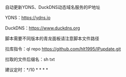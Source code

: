 自动更新YDNS、DuckDNS动态域名服务的IP地址

YDNS：https://ydns.io

DuckDNS：https://www.duckdns.org

脚本需要不同版本的青龙面板请注意脚本文件路径

拉库指令：ql repo https://github.com/hlt1995/IPupdate.git

拉取的文件后缀名：sh txt

建议定时：*/10 * * * *
